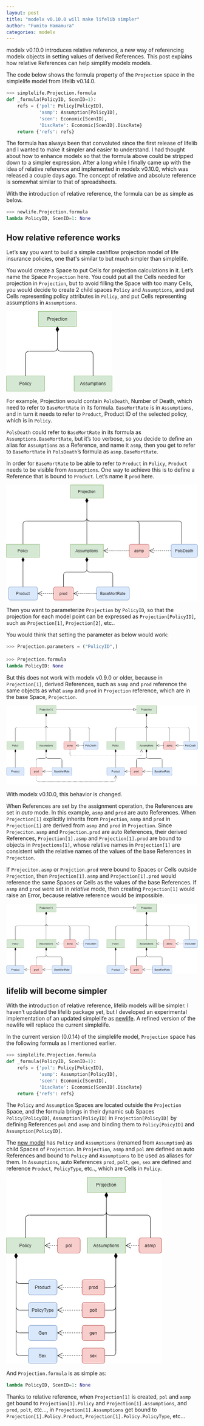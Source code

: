 ```yaml
---
layout: post
title: "modelx v0.10.0 will make lifelib simpler"
author: "Fumito Hamamura"
categories: modelx
---
```


modelx v0.10.0 introduces relative reference, a new way of referencing modelx objects in setting values of derived References. This post explains how relative References can help simplify modelx models.

The code below shows the formula property of the `Projection` space in the simplelife model from lifelib v0.14.0.

```python
>>> simplelife.Projection.formula
def _formula(PolicyID, ScenID=1):
    refs = {'pol': Policy[PolicyID],
            'asmp': Assumption[PolicyID],
            'scen': Economic[ScenID],
            'DiscRate': Economic[ScenID].DiscRate}
    return {'refs': refs}
```

The formula has always been that convoluted since the first release of lifelib and I wanted to make it simpler and easier to understand. I had thought about how to enhance modelx so that the formula above could be stripped down to a simpler expression. After a long while I finally came up with the idea of relative reference and implemented in modelx v0.10.0, which was released a couple days ago. The concept of relative and absolute reference is somewhat similar to that of spreadsheets.

With the introduction of relative reference, the formula can be as simple as below.

```python
>>> newlife.Projection.formula
lambda PolicyID, ScenID=1: None
```

## How relative reference works

Let’s say you want to build a simple cashflow projection model of life insurance policies, one that's similar to but much simpler than simplelife.

You would create a Space to put Cells for projection calculations in it. Let’s name the Space `Projection` here.  You could put all the Cells needed for projection in `Projection`, but to avoid filling the Space with too many Cells,  you would decide to create 2 child spaces `Policy` and `Assumptions`, and put Cells representing policy attributes in `Policy`, and put Cells representing assumptions in `Assumptions`.

![Spaces](/img/2020-09-19/spacetree.png)

For example, Projection would contain `PolsDeath`, Number of Death, which need to refer to `BaseMortRate` in its formula. `BaseMortRate` is in `Assumptions`, and in turn it needs to refer to `Product`, Product ID of the selected policy, which is in `Policy`.

`PolsDeath` could refer to `BaseMortRate` in its formula as `Assumptions.BaseMortRate`, but it’s too verbose, so you decide to define an alias for `Assumptions` as a Reference, and name it `asmp`, then you get to refer to `BaseMortRate` in `PolsDeath`’s formula as `asmp.BaseMortRate`.

In order for `BaseMortRate` to be able to refer to `Product` in `Policy`,  `Product` needs to be visible from `Assumptions`. One way to achieve this is to define a Reference that is bound to `Product`. Let’s name it `prod` here.

![Base Space](/img/2020-09-19/basespace.png)

Then you want to parameterize `Projection` by `PolicyID`, so that the projection for each model point can be expressed as `Projection[PolicyID]`, such as `Projection[1]`, `Projection[2]`, etc..

You would think that setting the parameter as below would work:

```python
>>> Projection.parameters = ("PolicyID",)

>>> Projection.formula
lambda PolicyID: None
```

But this does not work with modelx v0.9.0 or older, because
in `Projection[1]`, derived References, such as `asmp` and `prod` reference the same objects as what `asmp` and `prod` in `Projection` reference, which are in the base Space, `Projection`.

![Absolute reference](/img/2020-09-19/absref.png)

With modelx v0.10.0, this behavior is changed.

When References are set by the assignment operation, the References are set in *auto* mode. In this example, `asmp` and `prod` are auto References. When `Projection[1]` explicitly inherits from `Projection`, `asmp` and `prod` in `Projection[1]` are derived from `asmp` and `prod` in `Projection`. Since `Projeciton.asmp` and `Projection.prod` are auto References, their derived References, `Projection[1].asmp` and `Projection[1].prod` are bound to objects in `Projections[1]`, whose relative names in `Projection[1]` are consistent with the relative names of the values of the base References in `Projection`.

If `Projeciton.asmp` or `Projction.prod` were bound to Spaces or Cells outside `Projection`, then `Projection[1].asmp` and `Projection[1].prod` would reference the same Spaces or Cells as the values of the base References. If `asmp` and `prod` were set in *relative* mode, then creating `Projection[1]` would raise an Error, because relative reference would be impossible.

![Relative reference](/img/2020-09-19/relref.png)

## lifelib will become simpler


With the introduction of relative reference, lifelib models will be simpler. I haven’t updated the lifelib package yet, but I developed an experimental implementation of an updated simplelife as [newlife][1]. A refined version of the newlife will replace the current simplelife.

[1]:{{site.url}}/download/2020-09-19/newlife.zip

In the current version (0.0.14) of the simplelife model, `Projection` space has the following formula as I mentioned earlier.

```python
>>> simplelife.Projection.formula
def _formula(PolicyID, ScenID=1):
    refs = {'pol': Policy[PolicyID],
            'asmp': Assumption[PolicyID],
            'scen': Economic[ScenID],
            'DiscRate': Economic[ScenID].DiscRate}
    return {'refs': refs}
```

The `Policy` and `Assumption` Spaces are located outside the `Projection` Space, and the formula brings in their dynamic sub Spaces `Policy[PolicyID]`, `Assumption[PolicyID]` in `Projection[PolicyID]` by defining References `pol` and `asmp` and binding them to `Policy[PoicyID]` and `Assumption[PolicyID]`.

The [new model][1] has `Policy` and `Assumptions` (renamed from `Assumption`) as child Spaces of `Projection`.  In `Projection`, `asmp` and `pol` are defined as auto References and bound to `Policy` and `Assumptions` to be used as aliases for them. In `Assumptions`, auto References `prod`, `polt`, `gen`, `sex` are defined and reference `Product`, `PolicyType`, etc.., which are Cells in `Policy`.

![newlife](/img/2020-09-19/newlife.png)

And `Projection.formula` is as simple as:

```python
lambda PolicyID, ScenID=1: None
```

Thanks to relative reference, when `Projection[1]` is created, `pol` and `asmp` get bound to `Projection[1].Policy` and `Projection[1].Assumptions`, and `prod`, `polt`, etc..., in `Projection[1].Assumptions` get bound to `Projection[1].Policy.Product`, `Projection[1].Policy.PolicyType`, etc...
